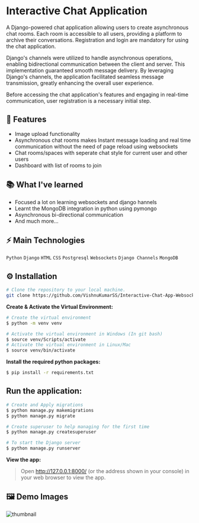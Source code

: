 # Interactive Chat Application
A Django-powered chat application allowing users to create asynchronous chat rooms. Each room is accessible to all users, providing a platform to archive their conversations. Registration and login are mandatory for using the chat application.

Django's channels were utilized to handle asynchronous operations, enabling bidirectional communication between the client and server. This implementation guaranteed smooth message delivery. By leveraging Django's channels, the application facilitated seamless message transmission, greatly enhancing the overall user experience.

Before accessing the chat application's features and engaging in real-time communication, user registration is a necessary initial step.

## 🚀 Features
- Image upload functionality
- Asynchronous chat rooms makes Instant message loading and real time communication without the need of page reload using websockets
- Chat rooms/spaces with seperate chat style for current user and other users
- Dashboard with list of rooms to join

## 📚 What I've learned
- Focused a lot on learning websockets and django hannels
- Learnt the MongoDB integration in python using pymongo
- Asynchronous bi-directional communication
- And much more...


## ⚡ Main Technologies
<code>Python</code> <code>Django</code> <code>HTML</code> <code>CSS</code> <code>Postgresql</code> <code>Websockets</code> <code>Django Channels</code> <code>MongoDB</code>
## ⚙️ Installation
```bash
# Clone the repository to your local machine.
git clone https://github.com/VishnuKumarSS/Interactive-Chat-App-Websockets.git
```
**Create & Activate the Virtual Environment:**
```bash
# Create the virtual environment
$ python -m venv venv

# Activate the virtual environment in Windows (In git bash)
$ source venv/Scripts/activate
# Activate the virtual environment in Linux/Mac
$ source venv/bin/activate
```
**Install the required python packages:**
```bash
$ pip install -r requirements.txt
```
## Run the application:
```bash
# Create and Apply migrations
$ python manage.py makemigrations
$ python manage.py migrate

# Create superuser to help managing for the first time
$ python manage.py createsuperuser

# To start the Django server
$ python manage.py runserver
```
**View the app:**
> Open http://127.0.0.1:8000/ (or the address shown in your console) in your web browser to view the app.

## 🖼️ Demo Images
![thumbnail](https://github.com/VishnuKumarSS/Interactive-Chat-App-Websockets/assets/90044424/b5a162b3-b7d8-4bbd-98ec-3b664654f696)